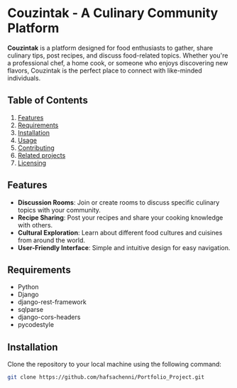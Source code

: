 # Couzintak - A Culinary Community Platform

**Couzintak** is a platform designed for food enthusiasts to gather, share culinary tips, post recipes, and discuss food-related topics. Whether you're a professional chef, a home cook, or someone who enjoys discovering new flavors, Couzintak is the perfect place to connect with like-minded individuals.

## Table of Contents
1. [Features](#features)
2. [Requirements](#requirements)
3. [Installation](#installation)
4. [Usage](#usage)
5. [Contributing](#contributing)
5. [Related projects](#projects)
7. [Licensing](#license)

## Features
- **Discussion Rooms**: Join or create rooms to discuss specific culinary topics with your community.
- **Recipe Sharing**: Post your recipes and share your cooking knowledge with others.
- **Cultural Exploration**: Learn about different food cultures and cuisines from around the world.
- **User-Friendly Interface**: Simple and intuitive design for easy navigation.

## Requirements
- Python
- Django
- django-rest-framework
- sqlparse
- django-cors-headers
- pycodestyle

## Installation

Clone the repository to your local machine using the following command:

```bash
git clone https://github.com/hafsachenni/Portfolio_Project.git
